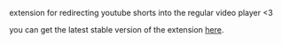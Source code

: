 extension for redirecting youtube shorts into the regular video player <3

you can get the latest stable version of the extension <a href="https://chromewebstore.google.com/detail/youtube-redirect/dcghfpmhanppbmindcphgkomjjeagidp">here</a>.
